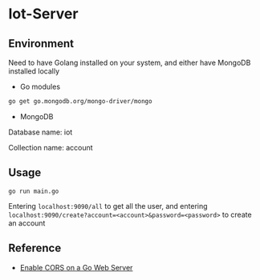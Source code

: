 # Iot-Server

## Environment

Need to have Golang installed on your system, and either have MongoDB installed locally

- Go modules

```sh
go get go.mongodb.org/mongo-driver/mongo
```

- MongoDB

Database name: iot

Collection name: account

## Usage

```
go run main.go
```

Entering `localhost:9090/all` to get all the user,
 and entering `localhost:9090/create?account=<account>&password=<password>` to create an account

## Reference

- [Enable CORS on a Go Web Server](https://flaviocopes.com/golang-enable-cors/)
